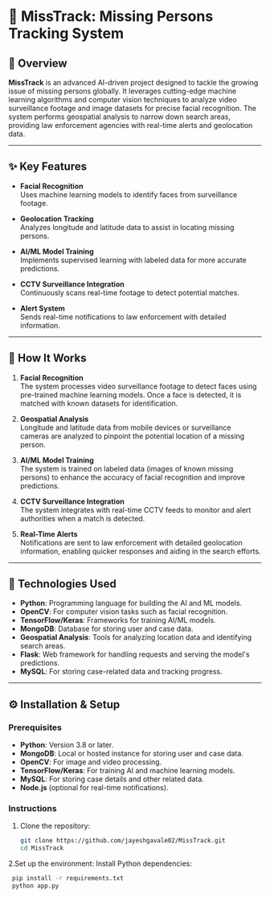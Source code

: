 # 📁 **MissTrack: Missing Persons Tracking System**

## 📝 **Overview**
**MissTrack** is an advanced AI-driven project designed to tackle the growing issue of missing persons globally. It leverages cutting-edge machine learning algorithms and computer vision techniques to analyze video surveillance footage and image datasets for precise facial recognition. The system performs geospatial analysis to narrow down search areas, providing law enforcement agencies with real-time alerts and geolocation data.

---

## ✨ **Key Features**
- **Facial Recognition**  
   Uses machine learning models to identify faces from surveillance footage.
  
- **Geolocation Tracking**  
   Analyzes longitude and latitude data to assist in locating missing persons.

- **AI/ML Model Training**  
   Implements supervised learning with labeled data for more accurate predictions.

- **CCTV Surveillance Integration**  
   Continuously scans real-time footage to detect potential matches.

- **Alert System**  
   Sends real-time notifications to law enforcement with detailed information.

---

## 🧠 **How It Works**
1. **Facial Recognition**  
   The system processes video surveillance footage to detect faces using pre-trained machine learning models. Once a face is detected, it is matched with known datasets for identification.

2. **Geospatial Analysis**  
   Longitude and latitude data from mobile devices or surveillance cameras are analyzed to pinpoint the potential location of a missing person.

3. **AI/ML Model Training**  
   The system is trained on labeled data (images of known missing persons) to enhance the accuracy of facial recognition and improve predictions.

4. **CCTV Surveillance Integration**  
   The system integrates with real-time CCTV feeds to monitor and alert authorities when a match is detected.

5. **Real-Time Alerts**  
   Notifications are sent to law enforcement with detailed geolocation information, enabling quicker responses and aiding in the search efforts.

---

## 🚀 **Technologies Used**
- **Python**: Programming language for building the AI and ML models.
- **OpenCV**: For computer vision tasks such as facial recognition.
- **TensorFlow/Keras**: Frameworks for training AI/ML models.
- **MongoDB**: Database for storing user and case data.
- **Geospatial Analysis**: Tools for analyzing location data and identifying search areas.
- **Flask**: Web framework for handling requests and serving the model's predictions.
- **MySQL**: For storing case-related data and tracking progress.
  
---

## ⚙️ **Installation & Setup**

### **Prerequisites**
- **Python**: Version 3.8 or later.
- **MongoDB**: Local or hosted instance for storing user and case data.
- **OpenCV**: For image and video processing.
- **TensorFlow/Keras**: For training AI and machine learning models.
- **MySQL**: For storing case details and other related data.
- **Node.js** (optional for real-time notifications).

### **Instructions**
1. Clone the repository:
   ```bash
   git clone https://github.com/jayeshgavale02/MissTrack.git
   cd MissTrack
2.Set up the environment:
  Install Python dependencies:
  ```bash
   pip install -r requirements.txt
   python app.py
